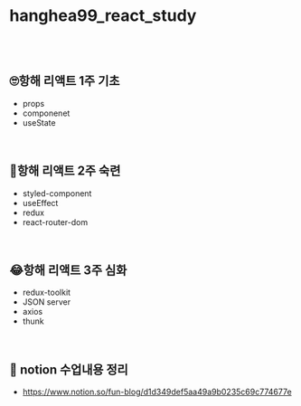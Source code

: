 # hanghea99_react_study
<br>
<br>

## 🙄항해 리액트 1주 기초
- props 
- componenet 
- useState
<br>

## 🤔항해 리액트 2주 숙련
- styled-component
- useEffect
- redux
- react-router-dom
<br>

## 😂항해 리액트 3주 심화
- redux-toolkit
- JSON server
- axios
- thunk
<br>

## 📕 notion 수업내용 정리
- https://www.notion.so/fun-blog/d1d349def5aa49a9b0235c69c774677e
